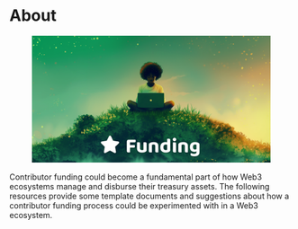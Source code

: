 # About

<figure><img src=".gitbook/assets/contributors-funding-header.png" alt=""><figcaption></figcaption></figure>

Contributor funding could become a fundamental part of how Web3 ecosystems manage and disburse their treasury assets. The following resources provide some template documents and suggestions about how a contributor funding process could be experimented with in a Web3 ecosystem.

